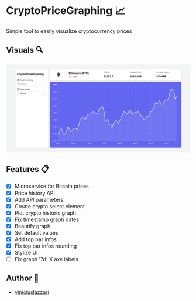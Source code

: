 # CryptoPriceGraphing 📈

Simple tool to easily visualize cryptocurrency prices

## Visuals 🔍
![alt text](https://github.com/viniciuslazzari/CryptoPriceGraphing/blob/main/visuals/example.jpeg?raw=true)

## Features 📋
- [X] Microservice for Bitcoin prices
- [X] Price history API 
- [X] Add API parameters
- [X] Create crypto select element
- [X] Plot crypto historic graph
- [X] Fix timestamp graph dates
- [X] Beautify graph
- [x] Set default values
- [X] Add top bar infos
- [X] Fix top bar infos rounding
- [X] Stylize UI
- [ ] Fix graph '7d' X axe labels

## Author 🧙
- [viniciuslazzari](https://github.com/viniciuslazzari)